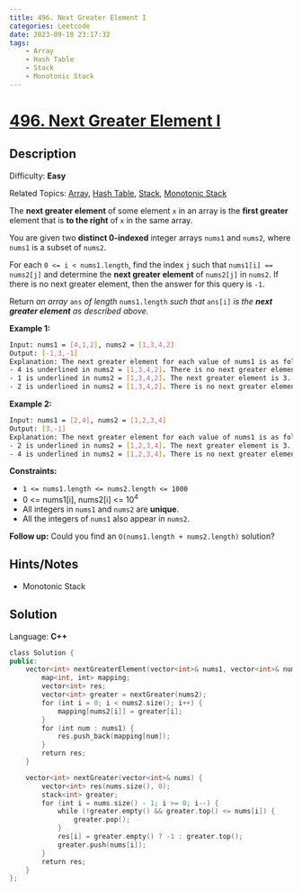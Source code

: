 ```yaml
---
title: 496. Next Greater Element I
categories: Leetcode
date: 2023-09-10 23:17:32
tags:
    - Array
    - Hash Table
    - Stack
    - Monotonic Stack
---
```


# [496\. Next Greater Element I](https://leetcode.com/problems/next-greater-element-i/)

## Description

Difficulty: **Easy**

Related Topics: [Array](https://leetcode.com/tag/https://leetcode.com/tag/array//), [Hash Table](https://leetcode.com/tag/https://leetcode.com/tag/hash-table//), [Stack](https://leetcode.com/tag/https://leetcode.com/tag/stack//), [Monotonic Stack](https://leetcode.com/tag/https://leetcode.com/tag/monotonic-stack//)

The **next greater element** of some element `x` in an array is the **first greater** element that is **to the right** of `x` in the same array.

You are given two **distinct 0-indexed** integer arrays `nums1` and `nums2`, where `nums1` is a subset of `nums2`.

For each `0 <= i < nums1.length`, find the index `j` such that `nums1[i] == nums2[j]` and determine the **next greater element** of `nums2[j]` in `nums2`. If there is no next greater element, then the answer for this query is `-1`.

Return _an array_ `ans` _of length_ `nums1.length` _such that_ `ans[i]` _is the **next greater element** as described above._

**Example 1:**

```bash
Input: nums1 = [4,1,2], nums2 = [1,3,4,2]
Output: [-1,3,-1]
Explanation: The next greater element for each value of nums1 is as follows:
- 4 is underlined in nums2 = [1,3,4,2]. There is no next greater element, so the answer is -1.
- 1 is underlined in nums2 = [1,3,4,2]. The next greater element is 3.
- 2 is underlined in nums2 = [1,3,4,2]. There is no next greater element, so the answer is -1.
```

**Example 2:**

```bash
Input: nums1 = [2,4], nums2 = [1,2,3,4]
Output: [3,-1]
Explanation: The next greater element for each value of nums1 is as follows:
- 2 is underlined in nums2 = [1,2,3,4]. The next greater element is 3.
- 4 is underlined in nums2 = [1,2,3,4]. There is no next greater element, so the answer is -1.
```

**Constraints:**

* `1 <= nums1.length <= nums2.length <= 1000`
* 0 <= nums1[i], nums2[i] <= 10<sup>4</sup>
* All integers in `nums1` and `nums2` are **unique**.
* All the integers of `nums1` also appear in `nums2`.

**Follow up:** Could you find an `O(nums1.length + nums2.length)` solution?

## Hints/Notes

* Monotonic Stack

## Solution

Language: **C++**

```C++
class Solution {
public:
    vector<int> nextGreaterElement(vector<int>& nums1, vector<int>& nums2) {
        map<int, int> mapping;
        vector<int> res;
        vector<int> greater = nextGreater(nums2);
        for (int i = 0; i < nums2.size(); i++) {
            mapping[nums2[i]] = greater[i];
        }
        for (int num : nums1) {
            res.push_back(mapping[num]);
        }
        return res;
    }

    vector<int> nextGreater(vector<int>& nums) {
        vector<int> res(nums.size(), 0);
        stack<int> greater;
        for (int i = nums.size() - 1; i >= 0; i--) {
            while (!greater.empty() && greater.top() <= nums[i]) {
                greater.pop();
            }
            res[i] = greater.empty() ? -1 : greater.top();
            greater.push(nums[i]);
        }
        return res;
    }
};
```
